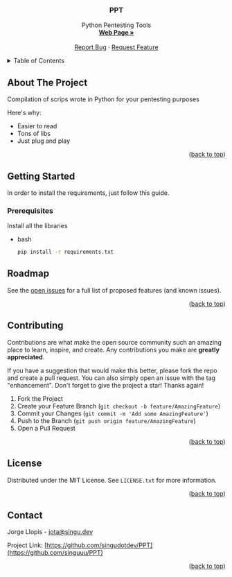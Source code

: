 <!-- PROJECT LOGO -->
<br />
<div align="center">

  <h3 align="center">PPT</h3>

  <p align="center">
    Python Pentesting Tools
    <br />
    <a href="https://singu.dev/"><strong>Web Page »</strong></a>
    <br />
    <br />
    <a href="https://github.com/singudotdev/PPT/issues">Report Bug</a>
    ·
    <a href="https://github.com/singudotdev/PPT/issues">Request Feature</a>
  </p>
</div>



<!-- TABLE OF CONTENTS -->
<details>
  <summary>Table of Contents</summary>
  <ol>
    <li>
      <a href="#about-the-project">About The Project</a>
    </li>
    <li>
      <a href="#getting-started">Getting Started</a>
      <ul>
        <li><a href="#prerequisites">Prerequisites</a></li>
      </ul>
    </li>
    <li><a href="#roadmap">Roadmap</a></li>
    <li><a href="#contributing">Contributing</a></li>
    <li><a href="#license">License</a></li>
    <li><a href="#contact">Contact</a></li>
  </ol>
</details>



<!-- ABOUT THE PROJECT -->
## About The Project

[](https://singu.dev/)

Compilation of scrips wrote in Python for your pentesting purposes

Here's why:
* Easier to read
* Tons of libs
* Just plug and play

<p align="right">(<a href="#readme-top">back to top</a>)</p>



<!-- GETTING STARTED -->
## Getting Started

In order to install the requirements, just follow this guide.

### Prerequisites

Install all the libraries
* bash
  ```sh
  pip install -r requirements.txt
  ```



<!-- ROADMAP -->
## Roadmap

See the [open issues](https://github.com/singudotdev/PPT/issues) for a full list of proposed features (and known issues).

<p align="right">(<a href="#readme-top">back to top</a>)</p>



<!-- CONTRIBUTING -->
## Contributing

Contributions are what make the open source community such an amazing place to learn, inspire, and create. Any contributions you make are **greatly appreciated**.

If you have a suggestion that would make this better, please fork the repo and create a pull request. You can also simply open an issue with the tag "enhancement".
Don't forget to give the project a star! Thanks again!

1. Fork the Project
2. Create your Feature Branch (`git checkout -b feature/AmazingFeature`)
3. Commit your Changes (`git commit -m 'Add some AmazingFeature'`)
4. Push to the Branch (`git push origin feature/AmazingFeature`)
5. Open a Pull Request

<p align="right">(<a href="#readme-top">back to top</a>)</p>



<!-- LICENSE -->
## License

Distributed under the MIT License. See `LICENSE.txt` for more information.

<p align="right">(<a href="#readme-top">back to top</a>)</p>



<!-- CONTACT -->
## Contact

Jorge Llopis - jota@singu.dev

Project Link: [https://github.com/singudotdev/PPT](https://github.com/singuuu/PPT)

<p align="right">(<a href="#readme-top">back to top</a>)</p>
